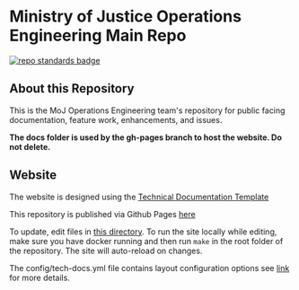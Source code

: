 # Ministry of Justice Operations Engineering Main Repo

[![repo standards badge](https://img.shields.io/badge/dynamic/json?color=blue&style=for-the-badge&logo=github&label=MoJ%20Compliant&query=%24.result&url=https%3A%2F%2Foperations-engineering-reports.cloud-platform.service.justice.gov.uk%2Fapi%2Fv1%2Fcompliant_public_repositories%2Foperations-engineering)](https://operations-engineering-reports.cloud-platform.service.justice.gov.uk/public-github-repositories.html#operations-engineering "Link to report")

## About this Repository

This is the MoJ Operations Engineering team's repository for public facing documentation, feature work, enhancements, and issues.

**The docs folder is used by the gh-pages branch to host the website. Do not delete.**

## Website

The website is designed using the [Technical Documentation Template](https://tdt-documentation.london.cloudapps.digital/)

This repository is published via Github Pages [here](https://ministryofjustice.github.io/operations-engineering/#moj-operations-engineering)

To update, edit files in [this directory](https://github.com/ministryofjustice/operations-engineering/tree/main/source). To run the site locally while editing, make sure you have docker running and then run `make` in the root folder of the repository. The site will auto-reload on changes.

The config/tech-docs.yml file contains layout configuration options see [link](https://tdt-documentation.london.cloudapps.digital/configure_project/global_configuration/) for more details.

